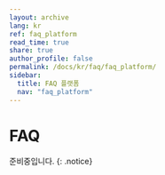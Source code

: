 ```yaml
---
layout: archive
lang: kr
ref: faq_platform
read_time: true
share: true
author_profile: false
permalink: /docs/kr/faq/faq_platform/
sidebar:
  title: FAQ 플랫폼
  nav: "faq_platform"
---
```


# FAQ

준비중입니다.
{: .notice}
